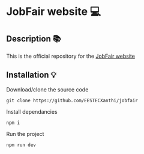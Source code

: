 # JobFair website 💻
## Description 📚
 This is the official repository for the [JobFair website](https://jobfair.eestecxanthis.gr) 
## Installation 💡 
Download/clone the source code
```
git clone https://github.com/EESTECXanthi/jobfair
```
Install dependancies 
```
npm i
```
Run the project
```
npm run dev 
```
 
 
 
